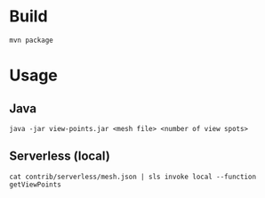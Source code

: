 # Build

```shell
mvn package
```

# Usage

## Java

```shell
java -jar view-points.jar <mesh file> <number of view spots>
```

## Serverless (local)
```shell
cat contrib/serverless/mesh.json | sls invoke local --function getViewPoints
```
